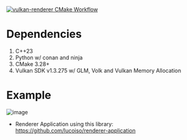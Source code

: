 [![vulkan-renderer CMake Workflow](https://github.com/lucoiso/vulkan-renderer/actions/workflows/cmake-build.yml/badge.svg)](https://github.com/lucoiso/vulkan-renderer/actions/workflows/cmake-build.yml)

# Dependencies

1. C++23
2. Python w/ conan and ninja
3. CMake 3.28+
4. Vulkan SDK v1.3.275 w/ GLM, Volk and Vulkan Memory Allocation

# Example

![image](https://github.com/lucoiso/vulkan-renderer/assets/77353979/5710f741-85ce-4af6-aeec-2cdb24f6613a)

- Renderer Application using this library: https://github.com/lucoiso/renderer-application
